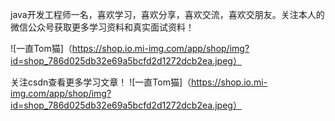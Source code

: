 java开发工程师一名，喜欢学习，喜欢分享，喜欢交流，喜欢交朋友。关注本人的微信公众号获取更多学习资料和真实面试资料！


![一直Tom猫]（https://shop.io.mi-img.com/app/shop/img?id=shop_786d025db32e69a5bcfd2d1272dcb2ea.jpeg）


关注csdn查看更多学习文章！
![一直Tom猫]（https://shop.io.mi-img.com/app/shop/img?id=shop_786d025db32e69a5bcfd2d1272dcb2ea.jpeg）

